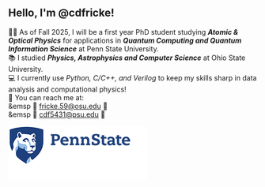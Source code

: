 ## Hello, I'm @cdfricke!

:scientist: As of Fall 2025, I will be a first year PhD student studying ___Atomic & Optical Physics___ for applications in ___Quantum Computing and Quantum Information Science___ at Penn State University.\
:books: I studied ___Physics, Astrophysics and Computer Science___ at Ohio State University. \
:computer: I currently use _Python, C/C++, and Verilog_ to keep my skills sharp in data analysis and computational physics!\
:compass: You can reach me at: \
&emsp :red_circle: fricke.59@osu.edu :red_circle: \
&emsp :blue_book: cdf5431@psu.edu :blue_book:

![alt text](https://github.com/cdfricke/cdfricke/blob/main/psu-mark-280.png)
